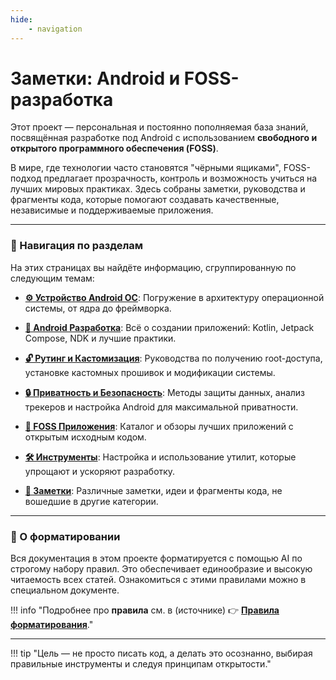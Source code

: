 ```yaml
---
hide:
    - navigation
---
```


# Заметки: Android и FOSS-разработка

Этот проект — персональная и постоянно пополняемая база знаний, посвящённая разработке под Android с использованием **свободного и открытого программного обеспечения (FOSS)**.

В мире, где технологии часто становятся "чёрными ящиками", FOSS-подход предлагает прозрачность, контроль и возможность учиться на лучших мировых практиках. Здесь собраны заметки, руководства и фрагменты кода, которые помогают создавать качественные, независимые и поддерживаемые приложения.

---

### 🧭 Навигация по разделам

На этих страницах вы найдёте информацию, сгруппированную по следующим темам:

*   [**⚙️ Устройство Android OC**](./os/): Погружение в архитектуру операционной системы, от ядра до фреймворка.

*   [**📱 Android Разработка**](./development/): Всё о создании приложений: Kotlin, Jetpack Compose, NDK и лучшие практики.

*   [**🔓 Рутинг и Кастомизация**](./rooting/): Руководства по получению root-доступа, установке кастомных прошивок и модификации системы.

*   [**🔒 Приватность и Безопасность**](./privacy/): Методы защиты данных, анализ трекеров и настройка Android для максимальной приватности.

*   [**🐧 FOSS Приложения**](./apps/): Каталог и обзоры лучших приложений с открытым исходным кодом.

*   [**🛠️ Инструменты**](./tools/): Настройка и использование утилит, которые упрощают и ускоряют разработку.

*   [**📝 Заметки**](./notes/): Различные заметки, идеи и фрагменты кода, не вошедшие в другие категории.

---

### 🤖 О форматировании

Вся документация в этом проекте форматируется с помощью AI по строгому набору правил. Это обеспечивает единообразие и высокую читаемость всех статей. Ознакомиться с этими правилами можно в специальном документе.

!!! info "Подробнее про **правила** см. в (источнике) 👉 [**Правила форматирования**](./rules-for-ai.md)."

---

!!! tip "Цель — не просто писать код, а делать это осознанно, выбирая правильные инструменты и следуя принципам открытости."